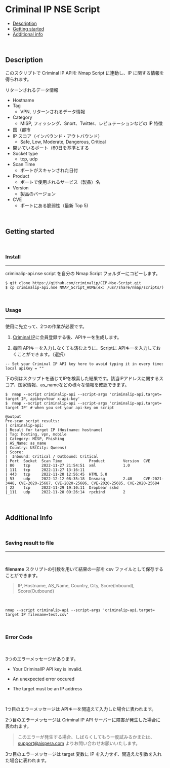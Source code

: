 # Criminal IP NSE Script

- [Description](#description)
- [Getting started](#getting-started)
- [Additional info](#additional-info)

<br/>

## Description
このスクリプトで Criminal IP APIを Nmap Script に連動し、IP に関する情報を得られます。


リターンされるデータ情報

- Hostname 
- Tag 
    - VPN, リターンされるデータ情報
- Category 
    - MISP, フィッシング、Snort、Twitter、レピュテーションなどの IP 特徴
- 国（都市 
- IP スコア（インバウンド・アウトバウンド）
    - Safe, Low, Moderate, Dangerous, Critical
- 開いているポート（60日を基準とする
- Socket type
    - tcp, udp
- Scan Time 
    - ポートがスキャンされた日付
- Product 
    - ポートで使用されるサービス（製品）名
- Version 
    - 製品のバージョン
- CVE 
    - ポートにある脆弱性（最新 Top 5)

<br/>

## Getting started 
<br/>

### Install
- - -

criminalip-api.nse script を自分の Nmap Script フォルダーにコピーします。

```
$ git clone https://github.com/criminalip/CIP-Nse-Script.git
$ cp criminalip-api.nse NMAP_Script_HOME(ex: /usr/share/nmap/scripts/)
```
<br/>

### Usage
- - -

使用に先立って、2つの作業が必要です。

1. [Criminal IP](https://www.criminalip.io/ko)に会員登録する後、APIキーを生成します。 

2. 毎回 APIキーを入力しなくても済むように、Scriptに APIキーを入力しておくことができます。（選択)

```
-- Set your Criminal IP API key here to avoid typing it in every time:
local apiKey = ""
```

下の例はスクリプトを通じてIPを検索した結果です。該当IPアドレスに関するスコア、国家情報、as_nameなどの様々な情報を確認できます。
```
$  nmap --script criminalip-api --script-args 'criminalip-api.target= target IP, apikey=Your x-api-key'
$  nmap --script criminalip-api --script-args 'criminalip-api.target= target IP' # when you set your api-key on script

@output
Pre-scan script results:
| criminalip-api: 
| Result for target IP (Hostname: hostname)
| Tag: hosting, vpn, mobile
| Category: MISP, Phishing
| AS_Name: as_name
| Country: US(City: Queens) 
| Score:
|  Inbound: Critical / Outbound: Critical
| Port  Socket  Scan Time            Product        Version  CVE
| 80    tcp     2022-11-27 21:54:51  xml            1.0      
| 111   tcp     2022-11-27 13:16:11                          
| 443   tcp     2022-11-20 12:56:45  HTML 5.0                
| 53    udp     2022-12-12 08:35:18  Dnsmasq        2.40     CVE-2021-3448, CVE-2020-25687, CVE-2020-25686, CVE-2020-25685, CVE-2020-25684
| 22    tcp     2022-11-29 19:10:11  Dropbear sshd           
|_111   udp     2022-11-28 09:26:14  rpcbind        2   
```
<br/>

## Additional Info
<br/>

### Saving result to file
- - -
<br/>

**filename** スクリプトの引数を用いて結果の一部を csv ファイルとして保存することができます。
> IP, Hostname, AS_Name, Country, City, Score(Inbound), Score(Outbound)

<br/>

```
nmap --script criminalip-api --script-args 'criminalip-api.target= target IP filename=test.csv'
```
<br/>

### Error Code

<br/>

3つのエラーメッセージがあります。

- Your CriminalIP API key is invalid.

- An unexpected error occured 

- The target must be an IP address

</br>


1つ目のエラーメッセージは APIキーを間違えて入力した場合に表われます。 

2つ目のエラーメッセージは Criminal IP API サーバーに障害が発生した場合に表われます。
> このエラーが発生する場合、しばらくしてもう一度試みるかまたは、 support@aispera.com よりお問い合わせお願いいたします。

3つ目のエラーメッセージは target 変数に IP を入力せず、間違えた引数を入れた場合に表われます。